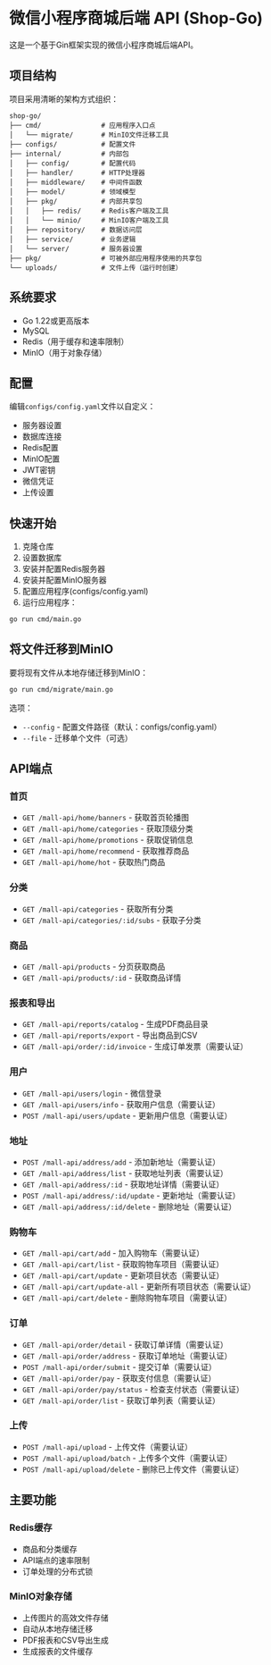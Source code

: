 # 微信小程序商城后端 API (Shop-Go)

这是一个基于Gin框架实现的微信小程序商城后端API。

## 项目结构

项目采用清晰的架构方式组织：

```
shop-go/
├── cmd/               # 应用程序入口点
│   └── migrate/       # MinIO文件迁移工具
├── configs/           # 配置文件
├── internal/          # 内部包
│   ├── config/        # 配置代码
│   ├── handler/       # HTTP处理器
│   ├── middleware/    # 中间件函数
│   ├── model/         # 领域模型
│   ├── pkg/           # 内部共享包
│   │   ├── redis/     # Redis客户端及工具
│   │   └── minio/     # MinIO客户端及工具
│   ├── repository/    # 数据访问层
│   ├── service/       # 业务逻辑
│   └── server/        # 服务器设置
├── pkg/               # 可被外部应用程序使用的共享包
└── uploads/           # 文件上传（运行时创建）
```

## 系统要求

- Go 1.22或更高版本
- MySQL
- Redis（用于缓存和速率限制）
- MinIO（用于对象存储）

## 配置

编辑`configs/config.yaml`文件以自定义：

- 服务器设置
- 数据库连接
- Redis配置
- MinIO配置
- JWT密钥
- 微信凭证
- 上传设置

## 快速开始

1. 克隆仓库
2. 设置数据库
3. 安装并配置Redis服务器
4. 安装并配置MinIO服务器
5. 配置应用程序(configs/config.yaml)
6. 运行应用程序：

```bash
go run cmd/main.go
```

## 将文件迁移到MinIO

要将现有文件从本地存储迁移到MinIO：

```bash
go run cmd/migrate/main.go
```

选项：
- `--config` - 配置文件路径（默认：configs/config.yaml）
- `--file` - 迁移单个文件（可选）

## API端点

### 首页
- `GET /mall-api/home/banners` - 获取首页轮播图
- `GET /mall-api/home/categories` - 获取顶级分类
- `GET /mall-api/home/promotions` - 获取促销信息
- `GET /mall-api/home/recommend` - 获取推荐商品
- `GET /mall-api/home/hot` - 获取热门商品

### 分类
- `GET /mall-api/categories` - 获取所有分类
- `GET /mall-api/categories/:id/subs` - 获取子分类

### 商品
- `GET /mall-api/products` - 分页获取商品
- `GET /mall-api/products/:id` - 获取商品详情

### 报表和导出
- `GET /mall-api/reports/catalog` - 生成PDF商品目录
- `GET /mall-api/reports/export` - 导出商品到CSV
- `GET /mall-api/order/:id/invoice` - 生成订单发票（需要认证）

### 用户
- `GET /mall-api/users/login` - 微信登录
- `GET /mall-api/users/info` - 获取用户信息（需要认证）
- `POST /mall-api/users/update` - 更新用户信息（需要认证）

### 地址
- `POST /mall-api/address/add` - 添加新地址（需要认证）
- `GET /mall-api/address/list` - 获取地址列表（需要认证）
- `GET /mall-api/address/:id` - 获取地址详情（需要认证）
- `POST /mall-api/address/:id/update` - 更新地址（需要认证）
- `GET /mall-api/address/:id/delete` - 删除地址（需要认证）

### 购物车
- `GET /mall-api/cart/add` - 加入购物车（需要认证）
- `GET /mall-api/cart/list` - 获取购物车项目（需要认证）
- `GET /mall-api/cart/update` - 更新项目状态（需要认证）
- `GET /mall-api/cart/update-all` - 更新所有项目状态（需要认证）
- `GET /mall-api/cart/delete` - 删除购物车项目（需要认证）

### 订单
- `GET /mall-api/order/detail` - 获取订单详情（需要认证）
- `GET /mall-api/order/address` - 获取订单地址（需要认证）
- `POST /mall-api/order/submit` - 提交订单（需要认证）
- `GET /mall-api/order/pay` - 获取支付信息（需要认证）
- `GET /mall-api/order/pay/status` - 检查支付状态（需要认证）
- `GET /mall-api/order/list` - 获取订单列表（需要认证）

### 上传
- `POST /mall-api/upload` - 上传文件（需要认证）
- `POST /mall-api/upload/batch` - 上传多个文件（需要认证）
- `POST /mall-api/upload/delete` - 删除已上传文件（需要认证）

## 主要功能

### Redis缓存
- 商品和分类缓存
- API端点的速率限制
- 订单处理的分布式锁

### MinIO对象存储
- 上传图片的高效文件存储
- 自动从本地存储迁移
- PDF报表和CSV导出生成
- 生成报表的文件缓存 
